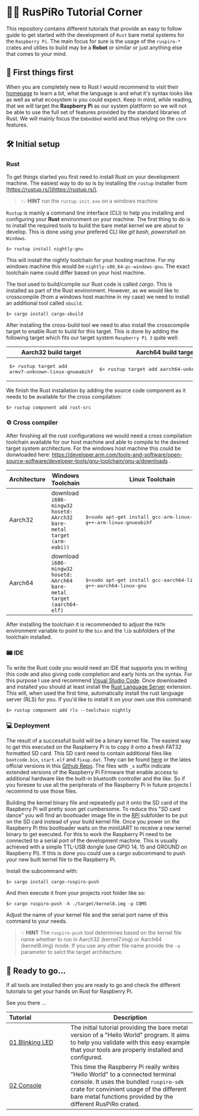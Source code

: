 # :woman_teacher: RusPiRo Tutorial Corner

This repository contains different tutorials that provide an easy to follow guide to get started 
with the development of ``Rust`` bare metal systems for the ``Raspberry Pi``. The main focus for 
sure is the usage of the ``ruspiro-*`` crates and utilies to build may be a  **Robot** or similar or
just anything else that comes to your mind.

## :stop_sign: First things first

When you are completely new to Rust I would recommend to visit their [homepage](https://www.rust-lang.org)
to learn a bit, what the language is and what it's syntax looks like as well as what ecosystem is 
you could expect. Keep in mind, while reading, that we will target the **Raspberry Pi** as our system
plattform so we will not be able to use the full set of features provided by the standard libraries
of Rust. We will mainly focus the ``Embedded`` world and thus relying on the ``core`` features.

## :hammer_and_wrench: Initial setup

### Rust
To get things started you first need to install Rust on your development machine. The easiest way to 
do so is by installing the ``rustup`` installer from [https://rustup.rs/](https://rustup.rs/).
> ::bulb: **HINT** run the ``rustup-init.exe`` on a windows machine

``Rustup`` is mainly a command line interface (CLI) to help you installing and configuring your
**Rust** environment on your machine. The first thing to do is to install the required tools to 
build the bare metal kernel we are about to develop. This is done using your prefered CLI like 
*git bash*, *powershell* on ``Windows``.

```
$> rustup install nightly-gnu
```
This will install the nightly toolchain for your hosting machine. For my windows machine this would
be ``nightly-x86_64-pc-windows-gnu``. The exact toolchain name could differ based on your host
machine.

The tool used to build/compile our Rust code is called *cargo*. This is installed as part of the 
Rust environment. However, as we would like to crosscompile (from a windows host machine in my case)
we need to install an additional tool called ``xbuild``.
```
$> cargo install cargo-xbuild
```

After installing the cross-build tool we need to also install the crosscompile target to enable Rust
to build for this target. This is done by adding the following target which fits our target system 
``Raspberry Pi 3`` quite well:

Aarch32 build target | Aarch64 build target
---------------------|----------------------
<pre>$> rustup target add armv7-unknown-linux-gnueabihf</pre>|<pre>$> rustup target add aarch64-unknown-linux-gnu</pre>

We finish the Rust installation by adding the source code component as it needs to be available for
the cross compilation:
```
$> rustup component add rust-src
```

### :gear: Cross compiler

After finishing all the rust configurations we would need a cross compilation toolchain available 
for our host machine and able to compile to the desired target system architecture. For the windows 
host machine this could be donwloaded here:
https://developer.arm.com/tools-and-software/open-source-software/developer-tools/gnu-toolchain/gnu-a/downloads .

Architecture | Windows Toolchain | Linux Toolchain
-------------|-------------------|-------------------
Aarch32 | download ``i686-mingw32 hosetd: AArch32 bare-metal target (arm-eabi))`` | <pre>$>sudo apt-get install gcc-arm-linux-gnueabihf g++-arm-linux-gnueabihf</pre> 
Aarch64 | download ``i686-mingw32 hosetd: AArch64 bare-metal target (aarch64-elf)`` | <pre>$>sudo apt-get install gcc-aarch64-linux-gnu g++-aarch64-linux-gnu</pre>

After installing the toolchain it is recommended to adjust the ``PATH`` environment variable to
point to the ``bin`` and the ``lib`` subfolders of the toolchain installed.

### :pager: IDE

To write the Rust code you would need an IDE that supports you in writing this code and also giving
code completion and early hints on the syntax. For this purpose I use and recommend [Visual Studio Code](https://code.visualstudio.com/).
Once downloaded and installed you should at least install the [Rust Language Server](https://marketplace.visualstudio.com/items?itemName=rust-lang.rust)
extension. This will, when used the first time, automatically install the rust language server (RLS)
for you. If you'd like to install it on your own use this command:
```
$> rustup component add rls --toolchain nightly
```

### :computer: Deployment

The result of a successfull build will be a binary kernel file. The easiest way to get this executed
on the Raspberry Pi is to copy it onto a fresh FAT32 formatted SD card. This SD card need to contain
additional files like ``bootcode.bin``, ``start.elf`` and ``fixup.dat``. They can be found [here](../RPi)
or the lates official versions in this [Github Repo](https://github.com/raspberrypi/firmware/tree/master/boot).
The files with ``_x`` suffix indicate extended versions of the Raspberry Pi Firmware that enable
access to additional hardware like the built-in bluetooth controller and the like. So if you foresee
to use all the peripherals of the Raspberry Pi in future projects I recommnd to use those files.


Building the kernel binary file and repeatedly put it onto the SD card of the Raspberry Pi will 
pretty soon get cumbersome. To reduce this "SD card dance" you will find an bootloader image file in
the [RPi](../RPi) subfolder to be put on the SD card instead of your build kernel file. Once you 
power on the Raspberry Pi this bootloader waits on the miniUART to receive a new kernel binary to 
get executed. For this to work the Raspberry Pi need to be connected to a serial port of the
development machine. This is usually achieved with a simple TTL-USB dongle (use GPIO 14, 15 and
GROUND on Raspberry Pi). If this is done you could use a cargo subcommand to push your new built
kernel file to the Raspberry Pi.

Install the subcommand with:
```
$> cargo install cargo-ruspiro-push
```

And then execute it from your projects root folder like so:
```
$> cargo ruspiro-push -k ./target/kernel8.img -p COM5
```
Adjust the name of your kernel file and the serial port name of this command to your needs.
> :bulb: **HINT** The ``ruspiro-push`` tool determines based on the kernel file name whether to run
> in Aarch32 (kernel7.img) or Aarch64 (kernel8.img) mode. If you use any other file name provide the
> ``-a`` parameter to selct the target architecture.

## :tada: Ready to go...

If all tools are installed then you are ready to go and check the different tutorials to get your hands on Rust for Raspberry Pi.

See you there ...

| Tutorial&nbsp;&nbsp;&nbsp;&nbsp;&nbsp;&nbsp;&nbsp;&nbsp;&nbsp;&nbsp;&nbsp;&nbsp;&nbsp;&nbsp;&nbsp;&nbsp;&nbsp;&nbsp;&nbsp;&nbsp;&nbsp;| Description |
|--------------------|-------------|
|[01 Blinking LED](01_BLINKLED) | The initial tutorial providing the bare metal version of a "Hello World" program. It aims to help you validate with this easy example that your tools are properly installed and configured. |
|[02 Console](02_CONSOLE) | This time the Raspberry Pi really writes "Hello World" to a connected terminal console. It uses the bundled ``ruspiro-sdk`` crate for convinient usage of the different bare metal functions provided by the different RusPiRo crated. |
